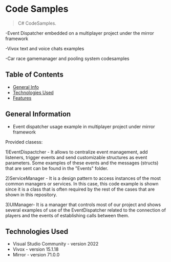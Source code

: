 # Code Samples
> C# CodeSamples.

-Event Dispatcher embedded on a multiplayer project under the mirror framework

-Vivox text and voice chats examples

-Car race gamemanager and pooling system codesamples


## Table of Contents
* [General Info](#general-information)
* [Technologies Used](#technologies-used)
* [Features](#features)


## General Information
- Event dispatcher usage example in multiplayer project under mirror framework

Provided clasess:

1)EventDispactcher - It allows to centralize event management, add listeners, trigger events and send customizable structures as event parameters. 
Some examples of these events and the messages (structs) that are sent can be found in the "Events" folder.

2)ServiceManager - It is a design pattern to access instances of the most common managers or services. 
In this case, this code example is shown since it is a class that is often required by the rest of the cases that are shown in this repository.

3)UIManager- It is a manager that controls most of our project and shows several examples of use of the EventDispatcher related to the connection of players and the events of establishing calls between them.



## Technologies Used
- Visual Studio Community - version 2022
- Vivox - version 15.1.18
- Mirror - version 71.0.0



<!-- Optional -->
<!-- ## License -->
<!-- This project is open source and available under the [... License](). -->

<!-- You don't have to include all sections - just the one's relevant to your project -->

